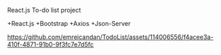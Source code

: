 React.js To-do list project

+React.js
+Bootstrap
+Axios
+Json-Server



https://github.com/emreicandan/TodoList/assets/114006556/f4acee3a-410f-4871-91b0-9f3fc7e7d5fc

